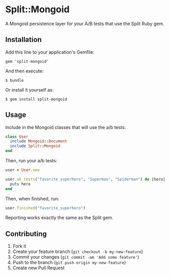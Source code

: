 # Split::Mongoid

A Mongoid persistence layer for your A/B tests that use the Split Ruby
gem.

## Installation

Add this line to your application's Gemfile:

    gem 'split-mongoid'

And then execute:

    $ bundle

Or install it yourself as:

    $ gem install split-mongoid

## Usage

Include in the Mongoid classes that will use the a/b tests:

```ruby
class User
  include Mongoid::Document
  include Split::Mongoid
end
```

Then, run your a/b tests:

```ruby
user = User.new

user.ab_tests("favorite_superhero", "Superman", "Spiderman") do |hero|
  puts hero
end
```

Then, when finished, run:

```ruby
user.finished("favorite_superhero")
```

Reporting works exactly the same as the Split gem.

## Contributing

1. Fork it
2. Create your feature branch (`git checkout -b my-new-feature`)
3. Commit your changes (`git commit -am 'Add some feature'`)
4. Push to the branch (`git push origin my-new-feature`)
5. Create new Pull Request
